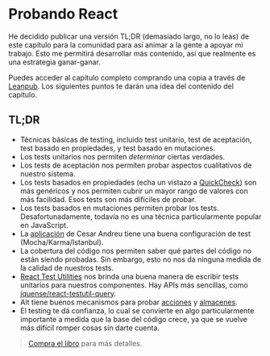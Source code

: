 # Probando React

He decidido publicar una versión TL;DR (demasiado largo, no lo leas) de este capítulo para la comunidad para así animar a la gente a apoyar mi trabajo. Esto me permitirá desarrollar más contenido, así que realmente es una estrategia ganar-ganar.

Puedes acceder al capítulo completo comprando una copia a través de [Leanpub](https://leanpub.com/survivejs_react). Los siguientes puntos te darán una idea del contenido del capítulo.

## TL;DR

* Técnicas básicas de testing, incluido test unitario, test de aceptación, test basado en propiedades, y test basado en mutaciones.
* Los tests unitarios nos permiten *determinar* ciertas verdades.
* Los tests de aceptación nos permiten probar aspectos cualitativos de nuestro sistema.
* Los tests basados en propiedades (echa un vistazo a [QuickCheck](https://hackage.haskell.org/package/QuickCheck)) son más genéricos y nos permiten cubrir un mayor rango de valores con más facilidad. Esos tests son más difíciles de probar.
* Los tests basados en mutaciones permiten probar los tests. Desafortunadamente, todavía no es una técnica particularmente popular en JavaScript.
* La [aplicación](https://github.com/cesarandreu/web-app) de Cesar Andreu tiene una buena configuración de test (Mocha/Karma/Istanbul).
* La cobertura del código nos permiten saber qué partes del código no están siendo probadas. Sin embargo, esto no nos da ninguna medida de la calidad de nuestros tests.
* [React Test Utilities](https://facebook.github.io/react/docs/test-utils.html) nos brinda una buena manera de escribir tests unitarios para nuestros componentes. Hay APIs más sencillas, como [jquense/react-testutil-query](https://github.com/jquense/react-testutil-query).
* Alt tiene buenos mecanismos para probar [acciones](http://alt.js.org/docs/testing/actions/) y [almacenes](http://alt.js.org/docs/testing/stores/).
* El testing te dá confianza, lo cual se convierte en algo particularmente importante a medida que la base del código crece, ya que se vuelve más difícil romper cosas sin darte cuenta.

> [Compra el libro](https://leanpub.com/survivejs-react) para más detalles.
